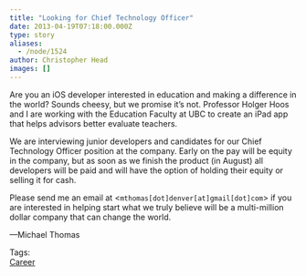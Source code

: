 ```yaml
---
title: "Looking for Chief Technology Officer"
date: 2013-04-19T07:18:00.000Z
type: story
aliases:
  - /node/1524
author: Christopher Head
images: []
---
```


<div class="field field-name-body field-type-text-with-summary field-label-hidden"><div class="field-items"><div class="field-item even"><p>Are you an iOS developer interested in education and making a difference in the world? Sounds cheesy, but we promise it&#x2019;s not. Professor Holger Hoos and I are working with the Education Faculty at UBC to create an iPad app that helps advisors better evaluate teachers.</p>
<p>We are interviewing junior developers and candidates for our Chief Technology Officer position at the company. Early on the pay will be equity in the company, but as soon as we finish the product (in August) all developers will be paid and will have the option of holding their equity or selling it for cash.</p>
<p>Please send me an email at &lt;<code>mthomas[dot]denver[at]gmail[dot]com</code>&gt; if you are interested in helping start what we truly believe will be a multi-million dollar company that can change the world.</p>
<p>&#x2014;Michael Thomas</p>
</div></div></div>    <footer>
    <div class="field field-name-field-tags field-type-taxonomy-term-reference field-label-above"><div class="field-label">Tags:&#xA0;</div><div class="field-items"><div class="field-item even"><a href="/career">Career</a></div></div></div>      </footer>